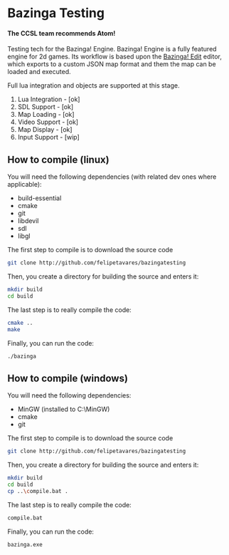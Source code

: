 Bazinga Testing
==============

#### The CCSL team recommends Atom!

Testing tech for the Bazinga! Engine.
Bazinga! Engine is a fully featured engine for 2d games.
Its workflow is based upon the [Bazinga! Edit](https://github.com/felipetavares/bazinga.v2) editor, which exports to a custom JSON
map format and them the map can be loaded and executed.

Full lua integration and objects are supported at this stage.

1. Lua Integration  - [ok]
2. SDL Support      - [ok]
3. Map Loading      - [ok]
4. Video Support    - [ok]
5. Map Display      - [ok]
6. Input Support     - [wip]

How to compile (linux)
----------------------

You will need the following dependencies (with related dev ones where applicable):

* build-essential
* cmake
* git
* libdevil
* sdl
* libgl

The first step to compile is to download the source code

```bash
git clone http://github.com/felipetavares/bazingatesting
```

Then, you create a directory for building the source and enters
it:

```bash
mkdir build
cd build
```

The last step is to really compile the code:

```bash
cmake ..
make
```

Finally, you can run the code:

```bash
./bazinga
```

How to compile (windows)
----------------------

You will need the following dependencies:

* MinGW (installed to C:\MinGW)
* cmake
* git

The first step to compile is to download the source code

```bash
git clone http://github.com/felipetavares/bazingatesting
```

Then, you create a directory for building the source and enters
it:

```bash
mkdir build
cd build
cp ..\compile.bat .
```

The last step is to really compile the code:

```bash
compile.bat
```

Finally, you can run the code:

```bash
bazinga.exe
```
